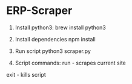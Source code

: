 # ERP-Scraper

1. Install python3:
brew install python3

2. Install dependencies
npm install

3. Run script
python3 scraper.py

4. Script commands:
run - scrapes current site

exit - kills script
